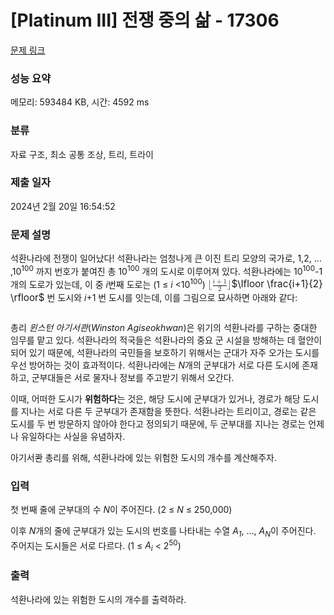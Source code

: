 # [Platinum III] 전쟁 중의 삶 - 17306 

[문제 링크](https://www.acmicpc.net/problem/17306) 

### 성능 요약

메모리: 593484 KB, 시간: 4592 ms

### 분류

자료 구조, 최소 공통 조상, 트리, 트라이

### 제출 일자

2024년 2월 20일 16:54:52

### 문제 설명

<p>석환나라에 전쟁이 일어났다! 석환나라는 엄청나게 큰 이진 트리 모양의 국가로, 1,2, ... ,10<sup>100</sup> 까지 번호가 붙여진 총 10<sup>100</sup> 개의 도시로 이루어져 있다. 석환나라에는 10<sup>100</sup>-1개의 도로가 있는데, 이 중 <em>i</em>번째 도로는 (1 ≤ <em>i</em> <10<sup>100</sup>) <mjx-container class="MathJax" jax="CHTML" style="font-size: 109%; position: relative;"><mjx-math class="MJX-TEX" aria-hidden="true"><mjx-mo class="mjx-n"><mjx-c class="mjx-c230A"></mjx-c></mjx-mo><mjx-mfrac><mjx-frac><mjx-num><mjx-nstrut></mjx-nstrut><mjx-mrow size="s"><mjx-mi class="mjx-i"><mjx-c class="mjx-c1D456 TEX-I"></mjx-c></mjx-mi><mjx-mo class="mjx-n"><mjx-c class="mjx-c2B"></mjx-c></mjx-mo><mjx-mn class="mjx-n"><mjx-c class="mjx-c31"></mjx-c></mjx-mn></mjx-mrow></mjx-num><mjx-dbox><mjx-dtable><mjx-line></mjx-line><mjx-row><mjx-den><mjx-dstrut></mjx-dstrut><mjx-mn class="mjx-n" size="s"><mjx-c class="mjx-c32"></mjx-c></mjx-mn></mjx-den></mjx-row></mjx-dtable></mjx-dbox></mjx-frac></mjx-mfrac><mjx-mo class="mjx-n"><mjx-c class="mjx-c230B"></mjx-c></mjx-mo></mjx-math><mjx-assistive-mml unselectable="on" display="inline"><math xmlns="http://www.w3.org/1998/Math/MathML"><mo fence="false" stretchy="false">⌊</mo><mfrac><mrow><mi>i</mi><mo>+</mo><mn>1</mn></mrow><mn>2</mn></mfrac><mo fence="false" stretchy="false">⌋</mo></math></mjx-assistive-mml><span aria-hidden="true" class="no-mathjax mjx-copytext">$\lfloor \frac{i+1}{2} \rfloor$</span></mjx-container> 번 도시와 <em>i</em>+1 번 도시를 잇는데, 이를 그림으로 묘사하면 아래와 같다:</p>

<p style="text-align: center;"><img alt="" src="https://upload.acmicpc.net/7d145311-fa1b-474e-9fdf-c2535cab046e/-/preview/"></p>

<p>총리 <em>윈스턴 아기서콴</em>(<em>Winston Agiseokhwan</em>)은 위기의 석환나라를 구하는 중대한 임무를 맡고 있다. 석환나라의 적국들은 석환나라의 중요 군 시설을 방해하는 데 혈안이 되어 있기 때문에, 석환나라의 국민들을 보호하기 위해서는 군대가 자주 오가는 도시를 우선 방어하는 것이 효과적이다. 석환나라에는 <em>N</em>개의 군부대가 서로 다른 도시에 존재하고, 군부대들은 서로 물자나 정보를 주고받기 위해서 오간다.</p>

<p>이때, 어떠한 도시가 <strong>위험하다</strong>는 것은, 해당 도시에 군부대가 있거나, 경로가 해당 도시를 지나는 서로 다른 두 군부대가 존재함을 뜻한다. 석환나라는 트리이고, 경로는 같은 도시를 두 번 방문하지 않아야 한다고 정의되기 때문에, 두 군부대를 지나는 경로는 언제나 유일하다는 사실을 유념하자.</p>

<p>아기서콴 총리를 위해, 석환나라에 있는 위험한 도시의 개수를 계산해주자.</p>

### 입력 

 <p>첫 번째 줄에 군부대의 수 <em>N</em>이 주어진다. (2 ≤<em> </em><em>N</em> ≤ 250,000)</p>

<p>이후 <em>N</em>개의 줄에 군부대가 있는 도시의 번호를 나타내는 수열 <em>A<sub>1</sub></em>, ..., <em>A<sub>N</sub></em>이 주어진다. 주어지는 도시들은 서로 다르다. (1 ≤ <em>A<sub>i</sub></em> < 2<sup>50</sup>)</p>

### 출력 

 <p>석환나라에 있는 위험한 도시의 개수를 출력하라.</p>

